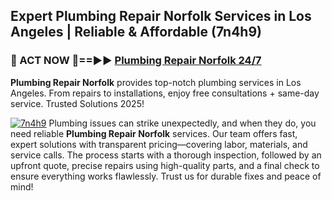 ## Expert Plumbing Repair Norfolk Services in Los Angeles | Reliable & Affordable (7n4h9)  

<h3>🚿 ACT NOW 🌟==►► <a href="https://tinyurl.com/2ne6vx2x" rel="nofollow">Plumbing Repair Norfolk 24/7</a></h3>

**Plumbing Repair Norfolk** provides top-notch plumbing services in Los Angeles. From repairs to installations, enjoy free consultations + same-day service. Trusted Solutions 2025!

[![7n4h9](https://i.imgur.com/4PFF4AK.jpeg)](https://tinyurl.com/2ne6vx2x)
Plumbing issues can strike unexpectedly, and when they do, you need reliable **Plumbing Repair Norfolk** services. Our team offers fast, expert solutions with transparent pricing—covering labor, materials, and service calls. The process starts with a thorough inspection, followed by an upfront quote, precise repairs using high-quality parts, and a final check to ensure everything works flawlessly. Trust us for durable fixes and peace of mind!